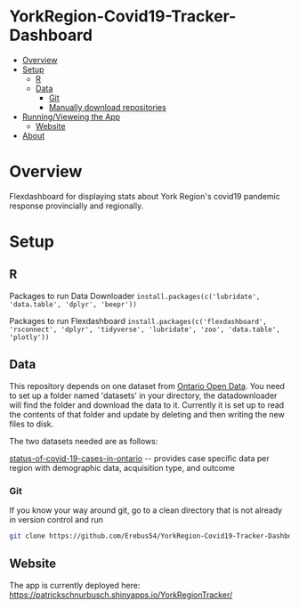 YorkRegion-Covid19-Tracker-Dashboard
================

-   [Overview](#overview)
-   [Setup](#setup)
    -   [R](#r)
    -   [Data](#data)
        -   [Git](#git)
        -   [Manually download repositories](#manually-download-repositories)
-   [Running/Vieweing the App](#runningvieweing-the-app)
    -   [Website](#website)
-   [About](#about)


Overview
========
Flexdashboard for displaying stats about York Region's covid19 pandemic response provincially and regionally. 

Setup
=====

R
-
Packages to run Data Downloader 
`install.packages(c('lubridate', 'data.table', 'dplyr', 'beepr'))`

Packages to run Flexdashboard
`install.packages(c('flexdashboard', 'rsconnect', 'dplyr', 'tidyverse', 'lubridate', 'zoo', 'data.table', 'plotly'))`

Data
----
This repository depends on one dataset from [Ontario Open Data](https://data.ontario.ca/). You need to set up a folder named 'datasets' in your directory, the datadownloader will find the folder and download the data to it. Currently it is set up to read the contents of that folder and update by deleting and then writing the new files to disk. 

The two datasets needed are as follows: 

[status-of-covid-19-cases-in-ontario](https://data.ontario.ca/dataset/status-of-covid-19-cases-in-ontario) -- provides case specific data per region with demographic data, acquisition type, and outcome 
 
### Git

If you know your way around git, go to a clean directory that is not already in version control and run

``` bash
git clone https://github.com/Erebus54/YorkRegion-Covid19-Tracker-Dashboard.git
```

Website
-------

The app is currently deployed here: <https://patrickschnurbusch.shinyapps.io/YorkRegionTracker/>
